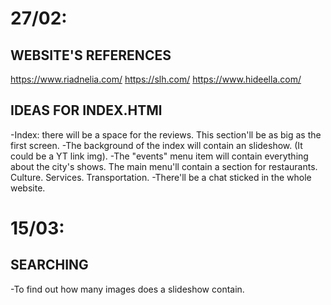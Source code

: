 # 27/02:

## WEBSITE'S REFERENCES

https://www.riadnelia.com/
https://slh.com/
https://www.hideella.com/



## IDEAS FOR INDEX.HTMl
-Index:  there will be a space for the reviews.
This section'll be as big as the first screen.
-The background of the index will contain an slideshow. (It could  be a YT link img).
-The "events" menu item will contain everything about the city's shows.
The main menu'll contain a section for restaurants. Culture.  Services.
Transportation.
-There'll be a chat sticked in the whole website.



# 15/03:

## SEARCHING
-To find out how many images does a slideshow contain.